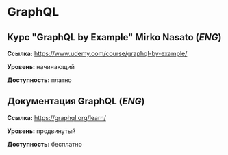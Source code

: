 # GraphQL

## Курс "GraphQL by Example" Mirko Nasato (*ENG*)

**Ссылка:** https://www.udemy.com/course/graphql-by-example/

**Уровень:** начинающий

**Доступность:** платно

## Документация GraphQL (*ENG*)

**Ссылка:** https://graphql.org/learn/

**Уровень:** продвинутый

**Доступность:** бесплатно